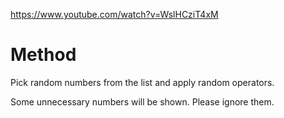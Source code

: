 https://www.youtube.com/watch?v=WslHCziT4xM

# Method

Pick random numbers from the list and apply random operators.

Some unnecessary numbers will be shown. Please ignore them.
